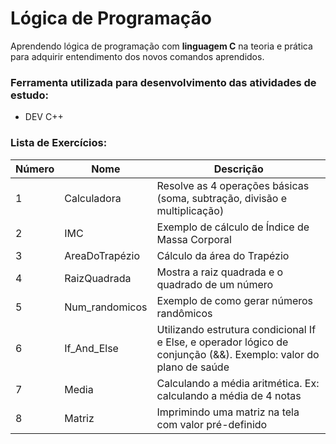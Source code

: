 # Lógica de Programação
 Aprendendo lógica de programação com **linguagem C** na teoria e prática para adquirir entendimento dos novos comandos aprendidos.
 
### Ferramenta utilizada para desenvolvimento das atividades de estudo:
- DEV C++

### Lista de Exercícios:
 
Número | Nome | Descrição |
| ------------ | ------------ | ------------ |
| 1 | Calculadora | Resolve as 4 operações básicas (soma, subtração, divisão e multiplicação)  |
| 2 | IMC | Exemplo de cálculo de Índice de Massa Corporal |
| 3 | AreaDoTrapézio | Cálculo da área do Trapézio  |
| 4 | RaizQuadrada | Mostra a raiz quadrada e o quadrado de um número  |
| 5 |  Num_randomicos | Exemplo de como gerar números randômicos |
| 6 |  If_And_Else | Utilizando estrutura condicional If e Else, e operador lógico de conjunção (&&). Exemplo: valor do plano de saúde   |
| 7 | Media | Calculando a média aritmética. Ex: calculando a média de 4 notas |
| 8 | Matriz | Imprimindo uma matriz na tela com valor pré-definido |
